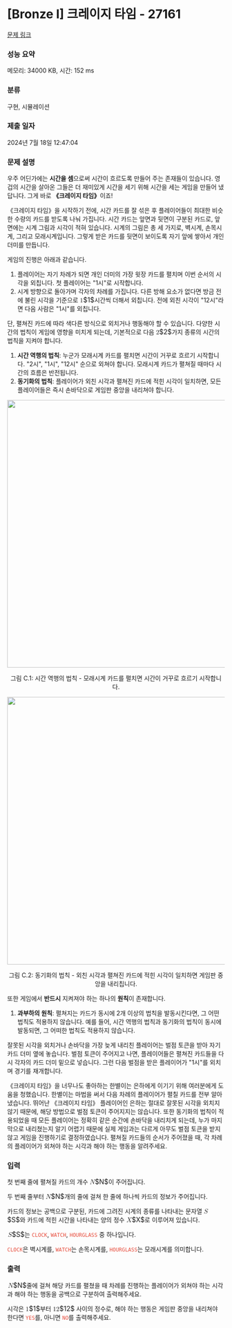 # [Bronze I] 크레이지 타임 - 27161 

[문제 링크](https://www.acmicpc.net/problem/27161) 

### 성능 요약

메모리: 34000 KB, 시간: 152 ms

### 분류

구현, 시뮬레이션

### 제출 일자

2024년 7월 18일 12:47:04

### 문제 설명

<p>우주 어딘가에는 <strong>시간을 셈</strong>으로써 시간이 흐르도록 만들어 주는 존재들이 있습니다. 영겁의 시간을 살아온 그들은 더 재미있게 시간을 세기 위해 시간을 세는 게임을 만들어 냈답니다. 그게 바로 <strong>《크레이지 타임》</strong>이죠!</p>

<p>《크레이지 타임》을 시작하기 전에, 시간 카드를 잘 섞은 후 플레이어들이 최대한 비슷한 수량의 카드를 받도록 나눠 가집니다. 시간 카드는 앞면과 뒷면이 구분된 카드로, 앞면에는 시계 그림과 시각이 적혀 있습니다. 시계의 그림은 총 세 가지로, 벽시계, 손목시계, 그리고 모래시계입니다. 그렇게 받은 카드를 뒷면이 보이도록 자기 앞에 쌓아서 개인 더미를 만듭니다.</p>

<p>게임의 진행은 아래과 같습니다.</p>

<ol>
	<li>플레이어는 자기 차례가 되면 개인 더미의 가장 윗장 카드를 펼치며 이번 순서의 시각을 외칩니다. 첫 플레이어는 "1시"로 시작합니다.</li>
	<li>시계 방향으로 돌아가며 각자의 차례를 가집니다. 다른 방해 요소가 없다면 방금 전에 불린 시각을 기준으로 <mjx-container class="MathJax" jax="CHTML" style="font-size: 109%; position: relative;"><mjx-math class="MJX-TEX" aria-hidden="true"><mjx-mn class="mjx-n"><mjx-c class="mjx-c31"></mjx-c></mjx-mn></mjx-math><mjx-assistive-mml unselectable="on" display="inline"><math xmlns="http://www.w3.org/1998/Math/MathML"><mn>1</mn></math></mjx-assistive-mml><span aria-hidden="true" class="no-mathjax mjx-copytext">$1$</span></mjx-container>시간씩 더해서 외칩니다. 전에 외친 시각이 "12시"라면 다음 사람은 "1시"를 외칩니다.</li>
</ol>

<p>단, 펼쳐진 카드에 따라 색다른 방식으로 외치거나 행동해야 할 수 있습니다. 다양한 시간의 법칙이 게임에 영향을 미치게 되는데, 기본적으로 다음 <mjx-container class="MathJax" jax="CHTML" style="font-size: 109%; position: relative;"><mjx-math class="MJX-TEX" aria-hidden="true"><mjx-mn class="mjx-n"><mjx-c class="mjx-c32"></mjx-c></mjx-mn></mjx-math><mjx-assistive-mml unselectable="on" display="inline"><math xmlns="http://www.w3.org/1998/Math/MathML"><mn>2</mn></math></mjx-assistive-mml><span aria-hidden="true" class="no-mathjax mjx-copytext">$2$</span></mjx-container>가지 종류의 시간의 법칙을 지켜야 합니다.</p>

<ol>
	<li><strong>시간 역행의 법칙</strong>: 누군가 모래시계 카드를 펼치면 시간이 거꾸로 흐르기 시작합니다. "2시", "1시", "12시" 순으로 외쳐야 합니다. 모래시계 카드가 펼쳐질 때마다 시간의 흐름은 반전됩니다.</li>
	<li><strong>동기화의 법칙</strong>: 플레이어가 외친 시각과 펼쳐진 카드에 적힌 시각이 일치하면, 모든 플레이어들은 즉시 손바닥으로 게임판 중앙을 내리쳐야 합니다.</li>
</ol>

<p style="text-align: center;"><img alt="" src="https://upload.acmicpc.net/d0e873b5-81e6-4221-bad9-96b0c050a625/-/preview/" style="width: 620px; max-width: 100%;"></p>

<p style="text-align: center;">그림 C.1: 시간 역행의 법칙 - 모래시계 카드를 펼치면 시간이 거꾸로 흐르기 시작합니다.</p>

<p style="text-align: center;"><img alt="" src="https://upload.acmicpc.net/6b23f1fb-d978-470a-bb82-241f484300cf/-/preview/" style="width: 620px; max-width: 100%;"></p>

<p style="text-align: center;">그림 C.2: 동기화의 법칙 - 외친 시각과 펼쳐진 카드에 적힌 시각이 일치하면 게임판 중앙을 내리칩니다.</p>

<p>또한 게임에서 <strong>반드시</strong> 지켜져야 하는 하나의 <strong>원칙</strong>이 존재합니다.</p>

<ol>
	<li><strong>과부하의 원칙</strong>: 펼쳐지는 카드가 동시에 2개 이상의 법칙을 발동시킨다면, 그 어떤 법칙도 적용하지 않습니다. 예를 들어, 시간 역행의 법칙과 동기화의 법칙이 동시에 발동되면, 그 어떠한 법칙도 적용하지 않습니다.</li>
</ol>

<p>잘못된 시각을 외치거나 손바닥을 가장 늦게 내리친 플레이어는 벌점 토큰을 받아 자기 카드 더미 옆에 놓습니다. 벌점 토큰이 주어지고 나면, 플레이어들은 펼쳐진 카드들을 다시 각자의 카드 더미 밑으로 넣습니다. 그런 다음 벌점을 받은 플레이어가 "1시"를 외치며 경기를 재개합니다.</p>

<p>《크레이지 타임》을 너무나도 좋아하는 한별이는 은하에게 이기기 위해 여러분에게 도움을 청했습니다. 한별이는 마법을 써서 다음 차례의 플레이어가 펼칠 카드를 전부 알아냈습니다. 뛰어난 《크레이지 타임》 플레이어인 은하는 절대로 잘못된 시각을 외치지 않기 때문에, 해당 방법으로 벌점 토큰이 주어지지는 않습니다. 또한 동기화의 법칙이 적용되었을 때 모든 플레이어는 정확히 같은 순간에 손바닥을 내리치게 되는데, 누가 마지막으로 내리쳤는지 알기 어렵기 때문에 실제 게임과는 다르게 아무도 벌점 토큰을 받지 않고 게임을 진행하기로 결정하였습니다. 펼쳐질 카드들의 순서가 주어졌을 때, 각 차례의 플레이어가 외쳐야 하는 시각과 해야 하는 행동을 알려주세요.</p>

### 입력 

 <p>첫 번째 줄에 펼쳐질 카드의 개수 <mjx-container class="MathJax" jax="CHTML" style="font-size: 109%; position: relative;"><mjx-math class="MJX-TEX" aria-hidden="true"><mjx-mi class="mjx-i"><mjx-c class="mjx-c1D441 TEX-I"></mjx-c></mjx-mi></mjx-math><mjx-assistive-mml unselectable="on" display="inline"><math xmlns="http://www.w3.org/1998/Math/MathML"><mi>N</mi></math></mjx-assistive-mml><span aria-hidden="true" class="no-mathjax mjx-copytext">$N$</span></mjx-container>이 주어집니다.</p>

<p>두 번째 줄부터 <mjx-container class="MathJax" jax="CHTML" style="font-size: 109%; position: relative;"><mjx-math class="MJX-TEX" aria-hidden="true"><mjx-mi class="mjx-i"><mjx-c class="mjx-c1D441 TEX-I"></mjx-c></mjx-mi></mjx-math><mjx-assistive-mml unselectable="on" display="inline"><math xmlns="http://www.w3.org/1998/Math/MathML"><mi>N</mi></math></mjx-assistive-mml><span aria-hidden="true" class="no-mathjax mjx-copytext">$N$</span></mjx-container>개의 줄에 걸쳐 한 줄에 하나씩 카드의 정보가 주어집니다.</p>

<p>카드의 정보는 공백으로 구분된, 카드에 그려진 시계의 종류를 나타내는 문자열 <mjx-container class="MathJax" jax="CHTML" style="font-size: 109%; position: relative;"><mjx-math class="MJX-TEX" aria-hidden="true"><mjx-mi class="mjx-i"><mjx-c class="mjx-c1D446 TEX-I"></mjx-c></mjx-mi></mjx-math><mjx-assistive-mml unselectable="on" display="inline"><math xmlns="http://www.w3.org/1998/Math/MathML"><mi>S</mi></math></mjx-assistive-mml><span aria-hidden="true" class="no-mathjax mjx-copytext">$S$</span></mjx-container>와 카드에 적힌 시간을 나타내는 양의 정수 <mjx-container class="MathJax" jax="CHTML" style="font-size: 109%; position: relative;"><mjx-math class="MJX-TEX" aria-hidden="true"><mjx-mi class="mjx-i"><mjx-c class="mjx-c1D44B TEX-I"></mjx-c></mjx-mi></mjx-math><mjx-assistive-mml unselectable="on" display="inline"><math xmlns="http://www.w3.org/1998/Math/MathML"><mi>X</mi></math></mjx-assistive-mml><span aria-hidden="true" class="no-mathjax mjx-copytext">$X$</span></mjx-container>로 이루어져 있습니다. </p>

<p><mjx-container class="MathJax" jax="CHTML" style="font-size: 109%; position: relative;"> <mjx-math class="MJX-TEX" aria-hidden="true"><mjx-mi class="mjx-i"><mjx-c class="mjx-c1D446 TEX-I"></mjx-c></mjx-mi></mjx-math><mjx-assistive-mml unselectable="on" display="inline"><math xmlns="http://www.w3.org/1998/Math/MathML"><mi>S</mi></math></mjx-assistive-mml><span aria-hidden="true" class="no-mathjax mjx-copytext">$S$</span></mjx-container>는 <span style="color:#e74c3c;"><code>CLOCK</code></span>, <span style="color:#e74c3c;"><code>WATCH</code></span>, <span style="color:#e74c3c;"><code>HOURGLASS</code></span> 중 하나입니다.</p>

<p><span style="color:#e74c3c;"><code>CLOCK</code></span>은 벽시계를, <span style="color:#e74c3c;"><code>WATCH</code></span>는 손목시계를, <span style="color:#e74c3c;"><code>HOURGLASS</code></span>는 모래시계를 의미합니다.</p>

### 출력 

 <p><mjx-container class="MathJax" jax="CHTML" style="font-size: 109%; position: relative;"> <mjx-math class="MJX-TEX" aria-hidden="true"><mjx-mi class="mjx-i"><mjx-c class="mjx-c1D441 TEX-I"></mjx-c></mjx-mi></mjx-math><mjx-assistive-mml unselectable="on" display="inline"><math xmlns="http://www.w3.org/1998/Math/MathML"><mi>N</mi></math></mjx-assistive-mml><span aria-hidden="true" class="no-mathjax mjx-copytext">$N$</span></mjx-container>줄에 걸쳐 해당 카드를 펼쳤을 때 차례를 진행하는 플레이어가 외쳐야 하는 시각과 해야 하는 행동을 공백으로 구분하여 출력해주세요.</p>

<p>시각은 <mjx-container class="MathJax" jax="CHTML" style="font-size: 109%; position: relative;"><mjx-math class="MJX-TEX" aria-hidden="true"><mjx-mn class="mjx-n"><mjx-c class="mjx-c31"></mjx-c></mjx-mn></mjx-math><mjx-assistive-mml unselectable="on" display="inline"><math xmlns="http://www.w3.org/1998/Math/MathML"><mn>1</mn></math></mjx-assistive-mml><span aria-hidden="true" class="no-mathjax mjx-copytext">$1$</span></mjx-container>부터 <mjx-container class="MathJax" jax="CHTML" style="font-size: 109%; position: relative;"><mjx-math class="MJX-TEX" aria-hidden="true"><mjx-mn class="mjx-n"><mjx-c class="mjx-c31"></mjx-c><mjx-c class="mjx-c32"></mjx-c></mjx-mn></mjx-math><mjx-assistive-mml unselectable="on" display="inline"><math xmlns="http://www.w3.org/1998/Math/MathML"><mn>12</mn></math></mjx-assistive-mml><span aria-hidden="true" class="no-mathjax mjx-copytext">$12$</span></mjx-container> 사이의 정수로, 해야 하는 행동은 게임판 중앙을 내리쳐야 한다면 <span style="color:#e74c3c;"><code>YES</code></span>를, 아니면 <span style="color:#e74c3c;"><code>NO</code></span>를 출력해주세요.</p>

